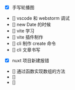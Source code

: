 - [x] 手写轮播图
- [] vscode 和 webstorm 调试
- [] new Date 的时候
- [] vite 学习
- [] vite 插件制作
- [] cli 制作 create 命令
- [] cli 文章书写
- [x] nuxt 项目新建报错
- [] 通过函数实现数组的方法
- []
- []

